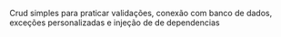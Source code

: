 Crud simples para praticar validações, conexão com banco de dados, exceções personalizadas e injeção de de dependencias
